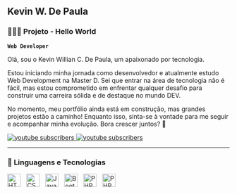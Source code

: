 ## Kevin W. De Paula
### 👨🏽‍💻 Projeto - Hello World


**`Web Developer`**

Olá, sou o Kevin Willian C. De Paula, um apaixonado por tecnologia.

Estou iniciando minha jornada como desenvolvedor e atualmente estudo Web Development na Master D. Sei que entrar na área de tecnologia não é fácil, mas estou comprometido em enfrentar qualquer desafio para construir uma carreira sólida e de destaque no mundo DEV.

No momento, meu portfólio ainda está em construção, mas grandes projetos estão a caminho! Enquanto isso, sinta-se à vontade para me seguir e acompanhar minha evolução. Bora crescer juntos? 🚀

<p align="left">
    <a href="https://www.linkedin.com/in/kevin-de-paula-27b723168/">
        <img 
            alt="youtube subscribers" 
            title="Inscreva-se no meu canal" 
            src="https://custom-icon-badges.demolab.com/badge/LinkedIn-blue.svg?logo=linkedin&logoSource=feather"
        />
    </a>
    <a href="https://www.instagram.com/kevin.dpaula">
        <img 
            alt="youtube subscribers" 
            title="Inscreva-se no meu canal" 
            src="https://custom-icon-badges.demolab.com/badge/Instagram-brown.svg?logo=email&logoColor=white&logoSource=feather"
        />
    </a>
</p>

---

### 🤖 Linguagens e Tecnologias

<img 
    align="left" 
    alt="HTML"
    title="HTML" 
    width="30px" 
    style="padding-right: 10px;" 
    src="https://cdn.jsdelivr.net/gh/devicons/devicon@latest/icons/html5/html5-original.svg" 
/>
<img 
    align="left" 
    alt="CSS" 
    title="CSS"
    width="30px" 
    style="padding-right: 10px;" 
    src="https://cdn.jsdelivr.net/gh/devicons/devicon@latest/icons/css3/css3-original.svg" 
/>
<img 
    align="left" 
    alt="JavaScript" 
    title="JavaScript"
    width="30px" 
    style="padding-right: 10px;" 
    src="https://cdn.jsdelivr.net/gh/devicons/devicon@latest/icons/javascript/javascript-original.svg" 
/>
<img 
    align="left" 
    alt="Bootstrap"
    title="Bootstrap" 
    width="30px" 
    style="padding-right: 10px;" 
    src="https://cdn.jsdelivr.net/gh/devicons/devicon@latest/icons/bootstrap/bootstrap-original.svg" 
/>
<img 
    align="left" 
    alt="PHP"
    title="PHP" 
    width="30px" 
    style="padding-right: 10px;" 
    src="https://cdn.jsdelivr.net/gh/devicons/devicon@latest/icons/php/php-original.svg" 
/>
<img 
    align="left" 
    alt="PHP"
    title="PHP" 
    width="30px" 
    style="padding-right: 10px;" 
    src="https://cdn.jsdelivr.net/gh/devicons/devicon@latest/icons/mysql/mysql-plain-wordmark.svg" 
/>
          
